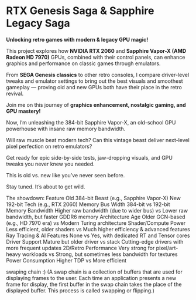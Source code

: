 # RTX Genesis Saga & Sapphire Legacy Saga  
**Unlocking retro games with modern & legacy GPU magic!**

This project explores how **NVIDIA RTX 2060** and **Sapphire Vapor-X (AMD Radeon HD 7970)** GPUs, combined with their control panels, can enhance graphics and performance on classic games through emulators.

From **SEGA Genesis classics** to other retro consoles, I compare driver-level tweaks and emulator settings to bring out the best visuals and smoothest gameplay — proving old and new GPUs both have their place in the retro revival.

Join me on this journey of **graphics enhancement, nostalgic gaming, and GPU mastery!**

Now, I’m unleashing the 384-bit Sapphire Vapor-X, an old-school GPU powerhouse with insane raw memory bandwidth.

Will raw muscle beat modern tech? Can this vintage beast deliver next-level pixel perfection on retro emulators?

Get ready for epic side-by-side tests, jaw-dropping visuals, and GPU tweaks you never knew you needed.

This is old vs. new like you’ve never seen before.

Stay tuned. It’s about to get wild.

The showdown:
Feature	Old 384-bit Beast (e.g., Sapphire Vapor-X)	New 192-bit Tech (e.g., RTX 2060)
Memory Bus Width	384-bit vs	192-bit
Memory Bandwidth	Higher raw bandwidth (due to wider bus)	vs Lower raw bandwidth, but faster GDDR6 memory
Architecture Age	Older GCN-based (e.g., HD 7970 era)	vs Modern Turing architecture
Shader/Compute Power	Less efficient, older shaders	vs Much higher efficiency & advanced features
Ray Tracing & AI Features	None	 vs Yes, with dedicated RT and Tensor cores
Driver Support	Mature but older driver vs stack	Cutting-edge drivers with more frequent updates
2D/Retro Performance	Very strong for pixel/art-heavy workloads	 vs Strong, but sometimes less bandwidth for textures
Power Consumption	Higher TDP vs	More efficient



swaping chain :) (A swap chain is a collection of buffers that are used for displaying frames to the user. Each time an application presents a new frame for display, the first buffer in the swap chain takes the place of the displayed buffer. This process is called swapping or flipping.)

